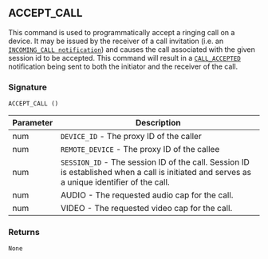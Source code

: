 ## ACCEPT\_CALL

This command is used to programmatically accept a ringing call on a device. 
It may be issued by the receiver of a call invitation (i.e. an [`INCOMING_CALL notification`][1]) and causes the call associated with the given session id to be accepted. This command will result in a [`CALL_ACCEPTED`][2] notification being sent to both the initiator and the receiver of the call.


### Signature

`ACCEPT_CALL ()`


| Parameter | Description |
| --- | --- |
| num | `DEVICE_ID` - The proxy ID of the caller |
| num | `REMOTE_DEVICE` - The proxy ID of the callee |
| num|  `SESSION_ID` -  The session ID of the call. Session ID is established when a call is initiated and serves as a unique identifier of the call. |
| num | AUDIO - The requested audio cap for the call. |
| num | VIDEO - The requested video cap for the call. |


### Returns

`None`

[1]:	https://snap-one.github.io/docs-driverworks-proxyprotocol/#intercom-call-notifications-incoming_call
[2]:	https://snap-one.github.io/docs-driverworks-proxyprotocol/#intercom-call-notifications-call_accepted